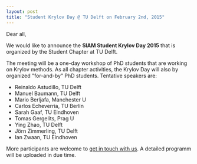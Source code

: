```yaml
---
layout: post
title: "Student Krylov Day @ TU Delft on February 2nd, 2015"
---
```


Dear all,

We would like to announce the **SIAM Student Krylov Day 2015** that is organized by the Student Chapter at TU Delft.

The meeting will be a one-day workshop of PhD students that are working on Krylov methods. As all chapter activities, the Krylov Day will also by organized "for-and-by" PhD students. Tentative speakers are:

+ Reinaldo Astudillo, TU Delft
+ Manuel Baumann, TU Delft
+ Mario Berljafa, Manchester U
+ Carlos Echeverria, TU Berlin
+ Sarah Gaaf, TU Eindhoven
+ Tomas Gergelits, Prag U
+ Ying Zhao,  TU Delft
+ Jörn Zimmerling, TU Delft
+ Ian Zwaan, TU Eindhoven


More participants are welcome to [get in touch with us](mailto:SIAMSC-EWI@tudelft.nl). A detailed programm will be uploaded in due time.

